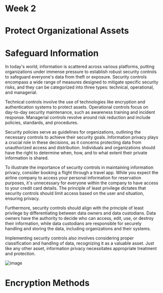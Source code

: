# Week 2
# Protect Organizational Assets

# Safeguard Information

In today's world, information is scattered across various platforms, putting organizations under immense pressure to establish robust security controls to safeguard everyone's data from theft or exposure. Security controls encompass a wide range of measures designed to mitigate specific security risks, and they can be categorized into three types: technical, operational, and managerial.

Technical controls involve the use of technologies like encryption and authentication systems to protect assets. Operational controls focus on day-to-day security maintenance, such as awareness training and incident response. Managerial controls revolve around risk reduction and include policies, standards, and procedures.

Security policies serve as guidelines for organizations, outlining the necessary controls to achieve their security goals. Information privacy plays a crucial role in these decisions, as it concerns protecting data from unauthorized access and distribution. Individuals and organizations should have the right to determine when, how, and to what extent their private information is shared.

To illustrate the importance of security controls in maintaining information privacy, consider booking a flight through a travel app. While you expect the airline company to access your personal information for reservation purposes, it's unnecessary for everyone within the company to have access to your credit card details. The principle of least privilege dictates that security controls should limit access based on the user and situation, ensuring privacy.

Furthermore, security controls should align with the principle of least privilege by differentiating between data owners and data custodians. Data owners have the authority to decide who can access, edit, use, or destroy their information, while data custodians are responsible for securely handling and storing the data, including organizations and their systems.

Implementing security controls also involves considering proper classification and handling of data, recognizing it as a valuable asset. Just like any other asset, information privacy necessitates appropriate treatment and protection.

![image](https://github.com/benichi2022/googlecybersecurityprofessionalcertificate/assets/113864743/37523057-b3bc-4ec0-b5f3-2f2f237f6660)

# Encryption Methods

